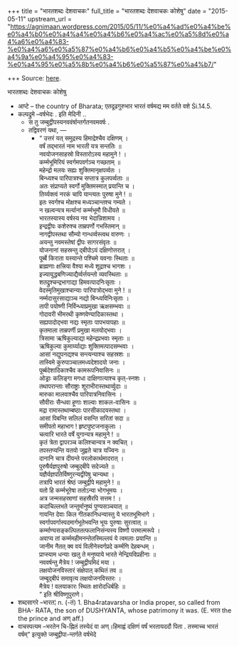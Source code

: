 +++
title = "भारतशब्दः देशवाचकः"
full_title = "भारतशब्दः देशवाचकः कोशेषु"
date = "2015-05-11"
upstream_url = "https://agnimaan.wordpress.com/2015/05/11/%e0%a4%ad%e0%a4%be%e0%a4%b0%e0%a4%a4%e0%a4%b6%e0%a4%ac%e0%a5%8d%e0%a4%a6%e0%a4%83-%e0%a4%a6%e0%a5%87%e0%a4%b6%e0%a4%b5%e0%a4%be%e0%a4%9a%e0%a4%95%e0%a4%83-%e0%a4%95%e0%a5%8b%e0%a4%b6%e0%a5%87%e0%a4%b7/"

+++
Source: [here](https://agnimaan.wordpress.com/2015/05/11/%e0%a4%ad%e0%a4%be%e0%a4%b0%e0%a4%a4%e0%a4%b6%e0%a4%ac%e0%a5%8d%e0%a4%a6%e0%a4%83-%e0%a4%a6%e0%a5%87%e0%a4%b6%e0%a4%b5%e0%a4%be%e0%a4%9a%e0%a4%95%e0%a4%83-%e0%a4%95%e0%a5%8b%e0%a4%b6%e0%a5%87%e0%a4%b7/).

भारतशब्दः देशवाचकः कोशेषु

-   आप्टे – the country of Bharata; एतदूढगुरुभार भारतं वर्षमद्य मम
    वर्तते वशे Śi.14.5.
-   कल्पद्रुमे –वर्षभेदः . इति मेदिनी ..
    -   स तु जम्बुद्वीपस्यनववंर्षान्तर्गतनवमवर्षः .
    -   तद्विवरणं यथा, —
        -   “ उत्तरं यत् समुद्रस्य हिमाद्रेश्चैव दक्षिणम् ।  
            वर्षं तद्भारतं नाम भारती यत्र सन्ततिः ॥  
            नवयोजनसाहस्रो विस्तारोऽस्य महामुने ! ।  
            कर्म्मभूमिरियं स्वर्गमपवर्गञ्च गच्छताम् ॥  
            महेन्द्रो मलयः सह्यः शुक्तिमानृक्षपर्व्वतः ।  
            बिन्ध्यश्च पारिपात्रश्च सप्तात्र कुलपर्व्वताः ॥  
            अतः संप्राप्यते स्वर्गो मुक्तिमस्मात् प्रयान्ति च ।  
            तिर्य्यक्त्वं नरकं चापि यान्त्यतः पुरुषा मुने ! ॥  
            इतः स्वर्गश्च मोक्षश्च मध्यञ्चान्तश्च गम्यते ।  
            न खल्वन्यत्र मर्त्यानां कर्म्मभूमौ विधीयते ॥  
            भारतस्यास्य वर्षस्य नव भेदान्निशामय ।  
            इन्द्रद्वीपः कशेरुश्च ताम्रपर्णो गभस्तिमान् ॥  
            नागद्वीपस्तथा सौम्यो गान्धर्व्वस्त्वथ वारुणः ।  
            अयन्तु नवमस्तेषां द्वीपः सागरसंवृतः ॥  
            योजनानां सहस्रन्तु द्बीपोऽयं दक्षिणोत्तरात् ।  
            पूर्ब्बे किराता यस्यान्ते पश्चिमे यवनाः स्थिताः ॥  
            ब्राह्मणाः क्षत्त्रिया वैश्या मध्ये शूद्राश्च भागशः ।  
            इज्यायुद्धबणिज्याद्यैर्व्वर्त्तयन्तो व्यवस्थिताः ॥  
            शतद्रुश्चन्द्रभागाद्या हिमवत्पादनिःसृताः ।  
            वेदस्मृतिमुखाश्चान्याः पारिपात्रोद्भवा मुने ! ॥  
            नर्म्मदासुरसाद्याञ्च नद्यो बिन्ध्यविनिःसृताः ।  
            तापी पयोष्णी निर्विन्ध्याप्रमुखा ऋक्षसम्भवाः ॥  
            गोदावरी भीमरथी कृष्णवेण्यादिकास्तथा ।  
            सह्यपादोद्भवा नद्यः स्मृताः पापभयापहाः ॥  
            कृतमाला ताम्रपर्णी प्रमुखा मलयोद्भवाः ।  
            त्रिसामा ऋषिकुल्याद्या महेन्द्रप्रभवाः स्मृताः ॥  
            ऋषिकुल्या कुमार्य्याद्याः शुक्तिमत्पादसम्भवाः ।  
            आसां नद्युपनद्यश्च सन्त्यन्याश्च सहस्रशः ॥  
            तास्विमे कुरुपाञ्चालमध्यदेशादयो जनाः ।  
            पूर्ब्बदेशादिकाश्चैव कामरूपनिवासिनः ॥  
            ओड्राः कलिङ्गा मगधा दाक्षिणात्याश्च कृत्-स्नशः ।  
            तथापरान्ताः सौराष्ट्राः शूराभीरास्तथार्व्वुदाः ॥  
            मारुका मालवाश्चैव पारिपात्रनिवासिनः ।  
            सौवीराः सैन्धवा हूणाः शाल्वाः शाकल-वासिनः ॥  
            मद्रा रामास्तथाम्बष्ठाः पारसीकादयस्तथा ।  
            आसां पिबन्ति सलिलं वसन्ति सरितां सदा ॥  
            समीपतो महाभाग ! हृष्टपुष्टजनाकुलाः ।  
            चत्वारि भारते वर्षे युगान्यत्र महामुने ! ॥  
            कृतं त्रेता द्वापरञ्च कलिश्चान्यत्र न क्वचित् ।  
            तपस्तप्यन्ति यतयो जुह्वते चात्र यज्विनः ॥  
            दानानि चात्र दीयन्ते परलोकार्थमादरात् ।  
            पुरुषैर्यज्ञपुरुषो जम्बुद्बीपे सदेज्यते ॥  
            यज्ञैर्यज्ञपतिर्विष्णुरन्यद्वीपेषु चान्यथा ।  
            तत्रापि भारतं श्रेष्ठं जम्बुद्वीपे महामुने ! ॥  
            यतो हि कर्म्मभूरेषा ततोऽन्या भोगभूमयः ।  
            अत्र जन्मसहस्राणां सहस्रैरपि सत्तम ! ।  
            कदाचिल्लभते जन्तुर्मानुष्यं पुण्यसञ्चयात् ॥  
            गायन्ति देवाः किल गीतकानिधन्यास्तु ये भारतभूमिभागे ।  
            स्वर्गापवर्गास्पदमार्गभूतेभवन्ति भूयः पुरुषाः सुरत्वात् ॥  
            कर्म्माण्यसङ्कल्पिततत्फलानिसंन्यस्य विष्णौ परमात्मरूपे ।  
            अवाप्य तां कर्म्ममहीमनन्तेतस्मिल्लयं ये त्वमलाः प्रयान्ति
            ॥  
            जानीम नैतत् क्व वयं विलीनेस्वर्गप्रदे कर्म्मणि देहबन्धम् ।  
            प्राप्स्याम धन्याः खलु ते मनुष्याये भारते
            नेन्द्रियविप्रहीनाः ॥  
            नववर्षन्तु मैत्रेय ! जम्बुद्वीपमिदं मया ।  
            लक्षयोजनविस्तारं संक्षेपात् कथितं तव ॥  
            जम्बूद्बीपं समावृत्य लक्षयोजनविस्तरः ।  
            मैत्रेय ! वलयाकारः स्थितः क्षारोदधिर्बहिः ॥  
            ” इति श्रीविष्णुपुराणे।
-   शब्दसागरे –भारत¦ n. (-तं) 1. Bha4ratavarsha or India proper, so
    called from BHA- RATA, the son of DUSHYANTA, whose patrimony it was.
    (E. भरत the the prince and अण् aff.)
-   वाचस्पत्यम –भरतेन चि-ह्नितं तस्येदं वा अण्।हिमाह्वं दक्षिणं वर्षं
    भरतायददौ पिता . तस्माच्च भारतं वर्षम्” इत्युक्ते
    जम्बुद्वीपा-न्तर्गते वर्षभेदे

